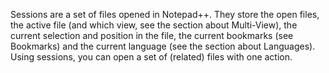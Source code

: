 Sessions are a set of files opened in Notepad++. They store the open files, the active file (and which view, see the section about Multi-View), the current selection and position in the file, the current bookmarks (see Bookmarks) and the current language (see the section about Languages). Using sessions, you can open a set of (related) files with one action.